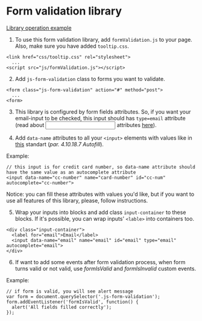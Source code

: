 # Form validation library

[Library operation example](https://vladgalafm.github.io/MA_JS_Practice/Homework_9_Forms/)

1. To use this form validation library, add `formValidation.js` to your page. Also, make sure you have added `tooltip.css`.

```
<link href="css/tooltip.css" rel="stylesheet">
  ...
<script src="js/formValidation.js"></script>
```

2. Add `js-form-validation` class to forms you want to validate.

```
<form class="js-form-validation" action="#" method="post">
  ...
<form>
```

3. This library is configured by form fields attributes. So, if you want your email-input to be checked, this input should has `type=email` attribute (read about <input> attributes [here](https://developer.mozilla.org/en-US/docs/Web/HTML/Element/input)).

4. Add `data-name` attributes to all your `<input>` elements with values like in [this](https://html.spec.whatwg.org/multipage/form-control-infrastructure.html#autofill) standart (_par. 4.10.18.7 Autofill_).

Example:
```
// this input is for credit card number, so data-name attribute should have the same value as an autocomplete attribute
<input data-name="cc-number" name="card-number" id="cc-num" autocomplete="cc-number">
```

Notice: you can fill these attributes with values you'd like, but if you want to use all features of this library, please, follow instructions.

5. Wrap your inputs into blocks and add class `input-container` to these blocks. If it's possible, you can wrap inputs' `<lable>` into containers too.

```
<div class="input-container">
  <label for="email">Email</label>
  <input data-name="email" name="email" id="email" type="email" autocomplete="email">
</div>
```

6. If want to add some events after form validation process, when form turns valid or not valid, use _formIsValid_ and _formIsInvalid_ custom events.

Example:
```
// if form is valid, you will see alert message
var form = document.querySelector('.js-form-validation');
form.addEventListener('formIsValid', function() {
  alert('All fields filled correctly');
});
```